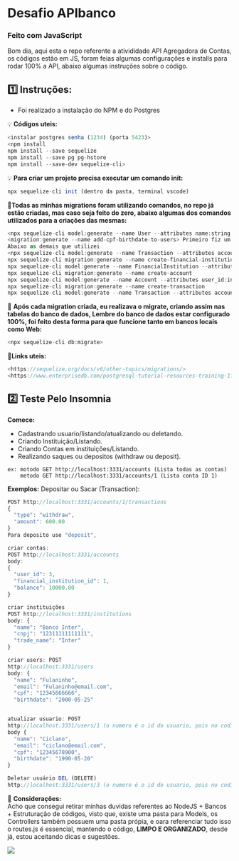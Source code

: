# Desafio APIbanco
### Feito com JavaScript
<p>
Bom dia, aqui esta o repo referente a ativididade API Agregadora de Contas, os códigos estão em JS, foram feias algumas configurações e installs para rodar 100% a API, abaixo algumas instruções sobre o código.

##  **1️⃣ Instruções:**  
- Foi realizado a instalação do NPM e do Postgres

💡 **Códigos uteis:** 
```javascript
<instalar postgres senha (1234) (porta 5423)>
<npm install
npm install --save sequelize
npm install --save pg pg-hstore
npm install --save-dev sequelize-cli>

```
💡 **Para criar um projeto precisa executar um comando init:** 

```javascript
npx sequelize-cli init (dentro da pasta, terminal vscode)
```
📄**Todas as minhas migrations foram utilizando comandos, no repo já estão criadas, mas caso seja feito do zero, abaixo algumas dos comandos utilizados para a criações das mesmas:** 

```javascript
<npx sequelize-cli model:generate --name User --attributes name:string,email:string>
<migration:generate --name add-cpf-birthdate-to-users> Primeiro fiz um model para user, depois adicionei os campos CPF e data de nascimento
Abaixo as demais que utilizei
<npx sequelize-cli model:generate --name Transaction --attributes account_id:integer,type:string,amount:float
npx sequelize-cli migration:generate --name create-financial-institutions
npx sequelize-cli model:generate --name FinancialInstitution --attributes name:string,cnpj:string,trade_name:string
npx sequelize-cli migration:generate --name create-account
npx sequelize-cli model:generate --name Account --attributes user_id:integer,financial_institution_id:integer,balance:decimal
npx sequelize-cli migration:generate --name create-transaction
npx sequelize-cli model:generate --name Transaction --attributes account_id:integer,type:enum:{deposit,withdraw},amount:decimal>

```
🏦 **Após cada migration criada, eu realizava o migrate, criando assim nas tabelas do banco de dados, Lembre do banco de dados estar configurado 100%,
foi feito desta forma para que funcione tanto em bancos locais como Web:** 
  
  ```javascript
<npx sequelize-cli db:migrate>
```

🌌**Links uteis:**
```javascript
<https://sequelize.org/docs/v6/other-topics/migrations/>
<https://www.enterprisedb.com/postgresql-tutorial-resources-training-1?uuid=69f95902-b451-4735-b7e4-1b62209d4dfd&campaignId=postgres_rc_17>
```

## **2️⃣ Teste Pelo Insomnia**
**Comece:**
- Cadastrando usuario/listando/atualizando ou deletando.
- Criando Instituição/Listando.
- Criando Contas em instituições/Listando.
- Realizando saques ou depositos (withdraw ou deposit).

```Metodo GET é igual para todos os endpoints
ex: motodo GET http://localhost:3331/accounts (Lista todas as contas)
    metodo GET http://localhost:3331/accounts/1 (Lista conta ID 1)
```

**Exemplos:**
Depositar ou Sacar (Transaction):
```javascript
POST http://localhost:3331/accounts/1/transactions
{
  "type": "withdraw",
  "amount": 600.00
}
Para deposito use "deposit",
```

```javascript
criar contas: 
POST http://localhost:3331/accounts
body:
{
  "user_id": 3,
  "financial_institution_id": 1,
  "balance": 10000.00
}
```
```javascript
criar instituições 
POST http://localhost:3331/institutions
body: {
  "name": "Banco Inter",
  "cnpj": "12311111111111",
  "trade_name": "Inter"
}
```

```javascript
criar users: POST
http://localhost:3331/users
body: {
  "name": "Fulaninho",
  "email": "Fulaninho@email.com",
  "cpf": "12345666666",
  "birthdate": "2000-05-25"
```

```javascript

atualizar usuario: POST
http://localhost:3331/users/1 (o numero é o id do usuario, pois no codigo ele pega pelo ID)
body {
  "name": "Ciclano",
  "email": "ciclano@email.com",
  "cpf": "12345678900",
  "birthdate": "1990-05-20"
}
```

```javascript
Deletar usuário DEL (DELETE)
http://localhost:3331/users/3 (o numero é o id do usuario, pois no codigo ele pega pelo ID)
```
📌 **Considerações:**  
Acho que consegui retirar minhas duvidas referentes ao NodeJS + Bancos + Estruturação de códigos, visto que, existe uma pasta para Models, os Controllers também possuem uma pasta própia, e oara referenciar tudo isso o routes.js é essencial, 
mantendo o código, **LIMPO E ORGANIZADO**, desde já, estou aceitando dicas e sugestões.


<img src="https://www.pokemon.com/static-assets/content-assets/cms2/img/pokedex/full/143.png">
 
